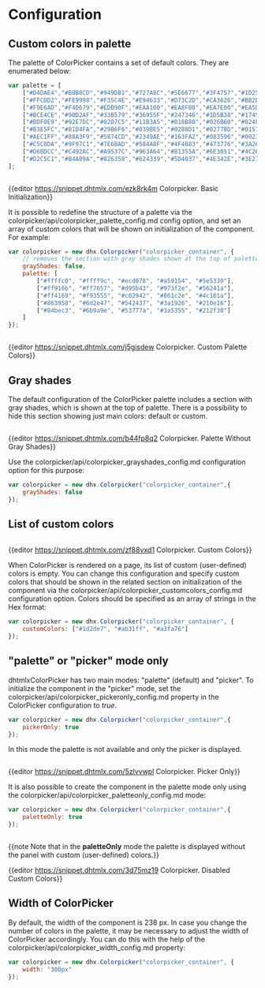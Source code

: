 Configuration
===================

Custom colors in palette
---------------------

The palette of ColorPicker contains a set of default colors. They are enumerated below:

~~~js
var palette = [
    ["#D4DAE4","#B0B8CD","#949DB1","#727A8C","#5E6677","#3F4757","#1D2534"],
    ["#FFCDD2","#FE9998","#F35C4E","#E94633","#D73C2D","#CA3626","#BB2B1A"],
    ["#F9E6AD","#F4D679","#EDB90F","#EAA100","#EA8F00","#EA7E00","#EA5D00"],
    ["#BCE4CE","#90D2AF","#33B579","#36955F","#247346","#1D5B38","#17492D"],
    ["#BDF0E9","#92E7DC","#02D7C5","#11B3A5","#018B80","#026B60","#024F43"],
    ["#B3E5FC","#81D4FA","#29B6F6","#039BE5","#0288D1","#0277BD","#01579B"],
    ["#AEC1FF","#88A3F9","#5874CD","#2349AE","#163FA2","#083596","#002381"],
    ["#C5C0DA","#9F97C1","#7E6BAD","#584A8F","#4F4083","#473776","#3A265F"],
    ["#D6BDCC","#C492AC","#A9537C","#963A64","#81355A","#6E3051","#4C2640"],
    ["#D2C5C1","#B4A09A","#826358","#624339","#5D4037","#4E342E","#3E2723"]
];
~~~

<img style="margin: 0px 0px 0px 20px; display: block;" src="colorpicker/default_palette.png" alt=""/>

{{editor    https://snippet.dhtmlx.com/ezk8rk4m	Colorpicker. Basic Initialization}}

It is possible to redefine the structure of a palette via the colorpicker/api/colorpicker_palette_config.md config option, and set an array of custom colors that will be shown on initialization of the component. 
For example:

~~~js
var colorpicker = new dhx.Colorpicker("colorpicker_container", {
    // removes the section with gray shades shown at the top of palette by default
    grayShades: false,
    palette: [
        ["#ffffc0", "#ffff9c", "#ecd078", "#a59154", "#5e5330"],
        ["#ff916b", "#ff7657", "#d95b43", "#973f2e", "#56241a"],
        ["#ff4169", "#f93555", "#c02942", "#861c2e", "#4c101a"],
        ["#863958", "#6d2e47", "#542437", "#3a1926", "#210e16"],
        ["#84bec3", "#6b9a9e", "#53777a", "#3a5355", "#212f30"]
    ]
});
~~~

<img style="margin: 0px 0px 0px 20px; display: block;" src="colorpicker/custom_palette.png" alt=""/>

{{editor    https://snippet.dhtmlx.com/j5gisdew	Colorpicker. Custom Palette Colors}}


Gray shades
-----------------------

The default configuration of the ColorPicker palette includes a section with gray shades, which is shown at the top of palette. There is a possibility to hide this section showing just main colors: default or custom.

<img style="margin: 0px 0px 0px 20px; display: block;" src="colorpicker/no_shades_palette.png" alt=""/>

{{editor    https://snippet.dhtmlx.com/b44fp8q2	Colorpicker. Palette Without Gray Shades}}

Use the colorpicker/api/colorpicker_grayshades_config.md configuration option for this purpose:

~~~js
var colorpicker = new dhx.Colorpicker("colorpicker_container",{
	grayShades: false
});
~~~

List of custom colors
---------------------

<img style="margin: 0px 0px 0px 20px; display: block;" src="colorpicker/custom_colors.png" alt=""/>

{{editor    https://snippet.dhtmlx.com/zf88vxd1	Colorpicker. Custom Colors}}

When ColorPicker is rendered on a page, its list of custom (user-defined) colors is empty. You can change this configuration and specify custom colors that should be shown in the related section on initialization of 
the component via the colorpicker/api/colorpicker_customcolors_config.md configuration option. Colors should be specified as an array of strings in the Hex format:

~~~js
var colorpicker = new dhx.Colorpicker("colorpicker_container", {
	customColors: ["#1d2de7", "#ab31ff", "#a3fa76"]
});
~~~

"palette" or "picker" mode only
--------------------

dhtmlxColorPicker has two main modes: "palette" (default) and "picker". To initialize the component in the "picker" mode, set the colorpicker/api/colorpicker_pickeronly_config.md property in the ColorPicker 
configuration to *true*.

~~~js
var colorpicker = new dhx.Colorpicker("colorpicker_container",{
	pickerOnly: true
});
~~~

In this mode the palette is not available and only the picker is displayed.

<img style="margin: 0px 0px 0px 20px; display: block;" src="colorpicker/picker_only.png" alt=""/>

{{editor    https://snippet.dhtmlx.com/5zlvvwpl	Colorpicker. Picker Only}}

It is also possible to create the component in the palette mode only using the colorpicker/api/colorpicker_paletteonly_config.md mode:

~~~js
var colorpicker = new dhx.Colorpicker("colorpicker_container",{
	paletteOnly: true
});
~~~

<img style="margin: 0px 0px 0px 20px; display: block;" src="colorpicker/palette_only.png" alt=""/>

{{note Note that in the **paletteOnly** mode the palette is displayed without the panel with custom (user-defined) colors.}}


{{editor    https://snippet.dhtmlx.com/3d75mz19	Colorpicker. Disabled Custom Colors}}


Width of ColorPicker
-------------------

By default, the width of the component is 238 px. In case you change the number of colors in the palette, it may be necessary to adjust the width of ColorPicker accordingly. You can do this with the help of the
colorpicker/api/colorpicker_width_config.md property:

~~~js
var colorpicker = new dhx.Colorpicker("colorpicker_container", {  
    width: "300px"              
});
~~~

